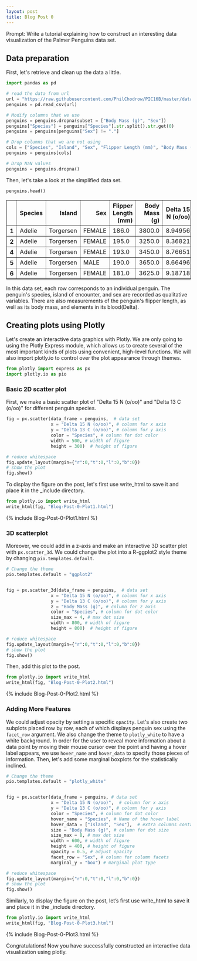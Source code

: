 ```yaml
---
layout: post
title: Blog Post 0
---
```


Prompt: Write a tutorial explaining how to construct an interesting data visualization of the Palmer Penguins data set.

## Data preparation
First, let's retrieve and clean up the data a little.


```python
import pandas as pd

# read the data from url
url = "https://raw.githubusercontent.com/PhilChodrow/PIC16B/master/datasets/palmer_penguins.csv"
penguins = pd.read_csv(url)

# Modify columns that we use
penguins = penguins.dropna(subset = ["Body Mass (g)", "Sex"])
penguins["Species"] = penguins["Species"].str.split().str.get(0)
penguins = penguins[penguins["Sex"] != "."]

# Drop columns that we are not using
cols = ["Species", "Island", "Sex", "Flipper Length (mm)", "Body Mass (g)", "Delta 15 N (o/oo)", "Delta 13 C (o/oo)"]
penguins = penguins[cols]

# Drop NaN values
penguins = penguins.dropna()
```

Then, let's take a look at the simplified data set.


```python
penguins.head()
```




<div>
<style scoped>
    .dataframe tbody tr th:only-of-type {
        vertical-align: middle;
    }

    .dataframe tbody tr th {
        vertical-align: top;
    }

    .dataframe thead th {
        text-align: right;
    }
</style>
<table border="1" class="dataframe">
  <thead>
    <tr style="text-align: right;">
      <th></th>
      <th>Species</th>
      <th>Island</th>
      <th>Sex</th>
      <th>Flipper Length (mm)</th>
      <th>Body Mass (g)</th>
      <th>Delta 15 N (o/oo)</th>
      <th>Delta 13 C (o/oo)</th>
    </tr>
  </thead>
  <tbody>
    <tr>
      <th>1</th>
      <td>Adelie</td>
      <td>Torgersen</td>
      <td>FEMALE</td>
      <td>186.0</td>
      <td>3800.0</td>
      <td>8.94956</td>
      <td>-24.69454</td>
    </tr>
    <tr>
      <th>2</th>
      <td>Adelie</td>
      <td>Torgersen</td>
      <td>FEMALE</td>
      <td>195.0</td>
      <td>3250.0</td>
      <td>8.36821</td>
      <td>-25.33302</td>
    </tr>
    <tr>
      <th>4</th>
      <td>Adelie</td>
      <td>Torgersen</td>
      <td>FEMALE</td>
      <td>193.0</td>
      <td>3450.0</td>
      <td>8.76651</td>
      <td>-25.32426</td>
    </tr>
    <tr>
      <th>5</th>
      <td>Adelie</td>
      <td>Torgersen</td>
      <td>MALE</td>
      <td>190.0</td>
      <td>3650.0</td>
      <td>8.66496</td>
      <td>-25.29805</td>
    </tr>
    <tr>
      <th>6</th>
      <td>Adelie</td>
      <td>Torgersen</td>
      <td>FEMALE</td>
      <td>181.0</td>
      <td>3625.0</td>
      <td>9.18718</td>
      <td>-25.21799</td>
    </tr>
  </tbody>
</table>
</div>



In this data set, each row corresponds to an individual penguin. The penguin's species, island of encounter, and sex are recorded as qualitative variables. There are also measurements of the penguin's flipper length, as well as its body mass, and elements in its blood(Delta).

## Creating plots using Plotly

Let's create an interactive data graphics with Plotly. We are only going to using the Plotly Express module, which allows us to create several of the most important kinds of plots using convenient, high-level functions. We will also import plotly.io to control over the plot appearance through themes.


```python
from plotly import express as px
import plotly.io as pio
```

### Basic 2D scatter plot

First, we make a basic scatter plot of "Delta 15 N (o/oo)" and "Delta 13 C (o/oo)" for different penguin species.


```python
fig = px.scatter(data_frame = penguins,  # data set
                 x = "Delta 15 N (o/oo)", # column for x axis
                 y = "Delta 13 C (o/oo)", # column for y axis
                 color = "Species", # column for dot color
                 width = 500, # width of figure
                 height = 300)  # height of figure

# reduce whitespace
fig.update_layout(margin={"r":0,"t":0,"l":0,"b":0})
# show the plot
fig.show()
```

To display the figure on the post, let's first use write_html to save it and place it in the _include directory.


```python
from plotly.io import write_html
write_html(fig, "Blog-Post-0-Plot1.html")
```

{% include Blog-Post-0-Plot1.html %}

### 3D scatterplot

Moreover, we could add in a z-axis and make an interactive 3D scatter plot with `px.scatter_3d`. We could change the plot into a R-ggplot2 style theme by changing `pio.templates.default`.


```python
# Change the theme
pio.templates.default = "ggplot2"


fig = px.scatter_3d(data_frame = penguins,  # data set
                 x = "Delta 15 N (o/oo)", # column for x axis
                 y = "Delta 13 C (o/oo)", # column for y axis
                 z = "Body Mass (g)", # column for z axis
                 color = "Species", # column for dot color
                 size_max = 4, # max dot size
                 width = 800, # width of figure
                 height = 800)  # height of figure

# reduce whitespace
fig.update_layout(margin={"r":0,"t":0,"l":0,"b":0})
# show the plot
fig.show()
```

Then, add this plot to the post.


```python
from plotly.io import write_html
write_html(fig, "Blog-Post-0-Plot2.html")
```

{% include Blog-Post-0-Plot2.html %}

### Adding More Features

We could adjust opacity by setting a specific `opacity`. Let's also create two subplots placed row by row, each of which displays penguin sex using the `facet_row` argument. We also change the theme to `plotly_white` to have a white background. In order for the user to reveal more information about a data point by moving their mouse cursor over the point and having a hover label appears, we use `hover_name` and `hover_data` to specify those pieces of information. Then, let's add some marginal boxplots for the statistically inclined.


```python
# Change the theme
pio.templates.default = "plotly_white"


fig = px.scatter(data_frame = penguins, # data set
                 x = "Delta 15 N (o/oo)",  # column for x axis
                 y = "Delta 13 C (o/oo)", # column for y axis
                 color = "Species", # column for dot color
                 hover_name = "Species", # Name of the hover label
                 hover_data = ["Island", "Sex"],  # extra columns contained in hover label
                 size = "Body Mass (g)", # column for dot size
                 size_max = 8, # max dot size
                 width = 600, # width of figure
                 height = 400, # height of figure
                 opacity = 0.5, # adjust opacity
                 facet_row = "Sex", # column for column facets
                 marginal_y = "box") # marginal plot type

# reduce whitespace
fig.update_layout(margin={"r":0,"t":0,"l":0,"b":0})
# show the plot
fig.show()
```

Similarly, to display the figure on the post, let’s first use write_html to save it and place it in the _include directory.


```python
from plotly.io import write_html
write_html(fig, "Blog-Post-0-Plot3.html")
```

{% include Blog-Post-0-Plot3.html %}

Congratulations! Now you have successfully constructed an interactive data visualization using plotly.
